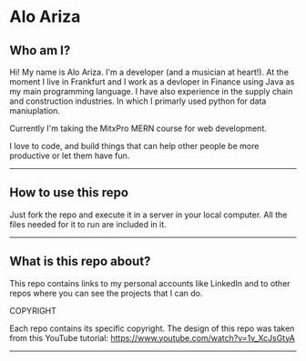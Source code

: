 # Alo Ariza

## Who am I?

Hi! My name is Alo Ariza. I'm a developer (and a musician at heart!).
At the moment I live in Frankfurt and I work as a devloper in Finance using Java as my main programming language. I have also experience in the supply chain and construction industries. In which I primarly used python for data maniuplation.

Currently I'm taking the MitxPro MERN course for web development.

I love to code, and build things that can help other people be
more productive or let them have fun.

---

## How to use this repo

Just fork the repo and execute it in a server in your local computer. All the files needed for it to run are included in it.

---

## What is this repo about?

This repo contains links to my personal accounts like LinkedIn and to other repos where you can see the projects that I can do.

COPYRIGHT

Each repo contains its specific copyright. The design of this repo was taken from this YouTube tutorial: https://www.youtube.com/watch?v=1v_XcJsGtyA

---
